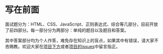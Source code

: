 # 写在前面

面试题分为：HTML、CSS、JavaScript、正则表达式、综合等几部分，目前开放了前四部分。每一部分分为两部分：单纯的题目以及题目和答案。

其中答案部分均为个人作答，难免存在知识上的盲点，如果其中有错误，请大家不吝赐教。欢迎大家在[项目下方](https://github.com/springHyc/InterviewLibrary)或者[项目的issues](https://github.com/springHyc/InterviewLibrary/issues)中留言指正。
